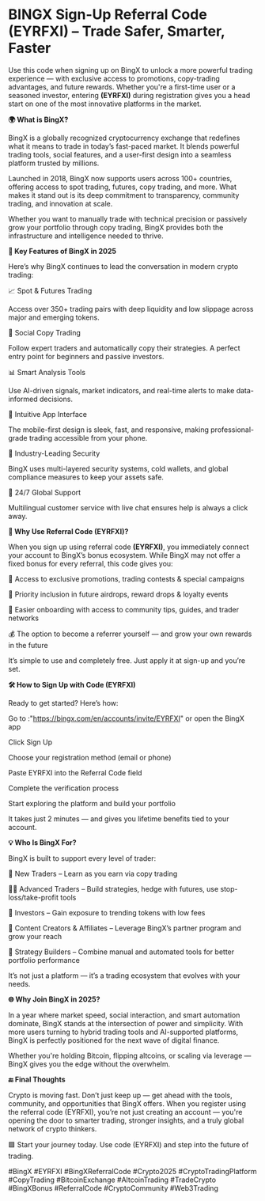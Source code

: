 #  BINGX Sign-Up Referral Code (EYRFXI) – Trade Safer, Smarter, Faster

Use this code when signing up on BingX to unlock a more powerful trading experience — with exclusive access to promotions, copy-trading advantages, and future rewards. Whether you're a first-time user or a seasoned investor, entering **(EYRFXI)** during registration gives you a head start on one of the most innovative platforms in the market.

**🌍 What is BingX?**

BingX is a globally recognized cryptocurrency exchange that redefines what it means to trade in today’s fast-paced market. It blends powerful trading tools, social features, and a user-first design into a seamless platform trusted by millions.

Launched in 2018, BingX now supports users across 100+ countries, offering access to spot trading, futures, copy trading, and more. What makes it stand out is its deep commitment to transparency, community trading, and innovation at scale.

Whether you want to manually trade with technical precision or passively grow your portfolio through copy trading, BingX provides both the infrastructure and intelligence needed to thrive.

**🔑 Key Features of BingX in 2025**

Here’s why BingX continues to lead the conversation in modern crypto trading:

📈 Spot & Futures Trading

Access over 350+ trading pairs with deep liquidity and low slippage across major and emerging tokens.

👥 Social Copy Trading

Follow expert traders and automatically copy their strategies. A perfect entry point for beginners and passive investors.

📊 Smart Analysis Tools

Use AI-driven signals, market indicators, and real-time alerts to make data-informed decisions.

📱 Intuitive App Interface

The mobile-first design is sleek, fast, and responsive, making professional-grade trading accessible from your phone.

🔐 Industry-Leading Security

BingX uses multi-layered security systems, cold wallets, and global compliance measures to keep your assets safe.

💬 24/7 Global Support

Multilingual customer service with live chat ensures help is always a click away.

**🎁 Why Use Referral Code (EYRFXI)?**

When you sign up using referral code **(EYRFXI)**, you immediately connect your account to BingX’s bonus ecosystem. While BingX may not offer a fixed bonus for every referral, this code gives you:

🎯 Access to exclusive promotions, trading contests & special campaigns

🎉 Priority inclusion in future airdrops, reward drops & loyalty events

🧠 Easier onboarding with access to community tips, guides, and trader networks

💰 The option to become a referrer yourself — and grow your own rewards in the future

It’s simple to use and completely free. Just apply it at sign-up and you’re set.

**🛠️ How to Sign Up with Code (EYRFXI)**

Ready to get started? Here’s how:

Go to :"https://bingx.com/en/accounts/invite/EYRFXI" or open the BingX app

Click Sign Up

Choose your registration method (email or phone)

Paste EYRFXI into the Referral Code field

Complete the verification process

Start exploring the platform and build your portfolio

It takes just 2 minutes — and gives you lifetime benefits tied to your account.

**💡 Who Is BingX For?**

BingX is built to support every level of trader:

👶 New Traders – Learn as you earn via copy trading

🧑‍💻 Advanced Traders – Build strategies, hedge with futures, use stop-loss/take-profit tools

🎯 Investors – Gain exposure to trending tokens with low fees

📣 Content Creators & Affiliates – Leverage BingX’s partner program and grow your reach

🧩 Strategy Builders – Combine manual and automated tools for better portfolio performance

It’s not just a platform — it’s a trading ecosystem that evolves with your needs.

**🌐 Why Join BingX in 2025?**

In a year where market speed, social interaction, and smart automation dominate, BingX stands at the intersection of power and simplicity. With more users turning to hybrid trading tools and AI-supported platforms, BingX is perfectly positioned for the next wave of digital finance.

Whether you're holding Bitcoin, flipping altcoins, or scaling via leverage — BingX gives you the edge without the overwhelm.

**🔚 Final Thoughts**

Crypto is moving fast. Don’t just keep up — get ahead with the tools, community, and opportunities that BingX offers. When you register using the referral code (EYRFXI), you’re not just creating an account — you're opening the door to smarter trading, stronger insights, and a truly global network of crypto thinkers.

🟩 Start your journey today. Use code (EYRFXI) and step into the future of trading.

#BingX #EYRFXI #BingXReferralCode #Crypto2025 #CryptoTradingPlatform #CopyTrading #BitcoinExchange #AltcoinTrading #TradeCrypto #BingXBonus #ReferralCode #CryptoCommunity #Web3Trading
